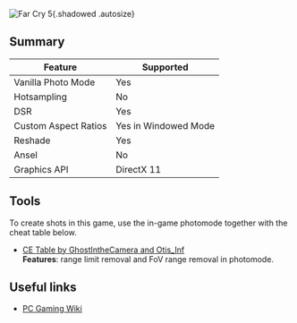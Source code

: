 ![Far Cry 5](Images\fc5_header.png "Shot by Otis_Inf"){.shadowed .autosize}

## Summary

Feature | Supported
--|--
Vanilla Photo Mode | Yes
Hotsampling | No
DSR | Yes
Custom Aspect Ratios | Yes in Windowed Mode
Reshade | Yes
Ansel | No
Graphics API | DirectX 11
 
## Tools

To create shots in this game, use the in-game photomode together with the cheat table below.

* [CE Table by GhostIntheCamera and Otis_Inf](..\CheatTables\FarCry5_v5.CT)  
**Features**: range limit removal and FoV range removal in photomode.

## Useful links

* [PC Gaming Wiki](https://pcgamingwiki.com/wiki/Far_Cry_5)